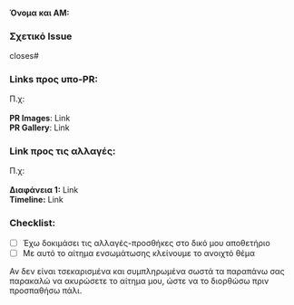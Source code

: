 #### Όνομα και ΑΜ:

### Σχετικό Issue

closes#


### Links προς υπο-PR:
Π.χ:<br>
<br>
**PR Images**: Link<br>
**PR Gallery**: Link<br>


### Link προς τις αλλαγές:
Π.χ:<br>
<br>
**Διαφάνεια 1:** Link<br>
**Timeline:** Link<br>

### Checklist:
- [ ] Έχω δοκιμάσει τις αλλαγές-προσθήκες στο δικό μου αποθετήριο
- [ ] Με αυτό το αίτημα ενσωμάτωσης κλείνουμε το ανοιχτό θέμα

Αν δεν είναι τσεκαρισμένα και συμπληρωμένα σωστά τα παραπάνω σας παρακαλώ να ακυρώσετε το αίτημα μου, ώστε να το διορθώσω πριν προσπαθήσω πάλι.
